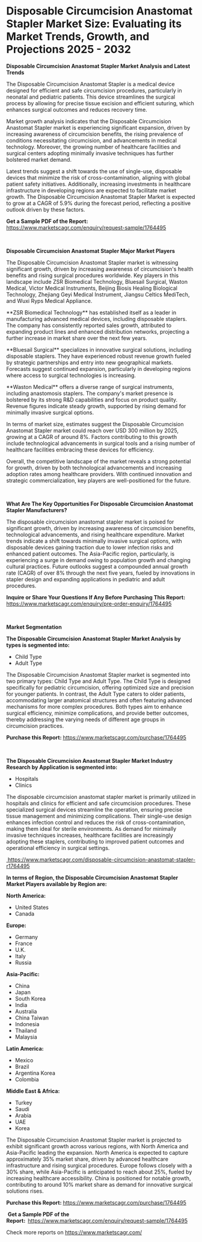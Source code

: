 <p><h1>Disposable Circumcision Anastomat Stapler Market Size: Evaluating its Market Trends, Growth, and Projections 2025 - 2032</h1></p><p><strong>Disposable Circumcision Anastomat Stapler Market Analysis and Latest Trends</strong></p>
<p><p>The Disposable Circumcision Anastomat Stapler is a medical device designed for efficient and safe circumcision procedures, particularly in neonatal and pediatric patients. This device streamlines the surgical process by allowing for precise tissue excision and efficient suturing, which enhances surgical outcomes and reduces recovery time.</p><p>Market growth analysis indicates that the Disposable Circumcision Anastomat Stapler market is experiencing significant expansion, driven by increasing awareness of circumcision benefits, the rising prevalence of conditions necessitating circumcision, and advancements in medical technology. Moreover, the growing number of healthcare facilities and surgical centers adopting minimally invasive techniques has further bolstered market demand. </p><p>Latest trends suggest a shift towards the use of single-use, disposable devices that minimize the risk of cross-contamination, aligning with global patient safety initiatives. Additionally, increasing investments in healthcare infrastructure in developing regions are expected to facilitate market growth. The Disposable Circumcision Anastomat Stapler Market is expected to grow at a CAGR of 5.9% during the forecast period, reflecting a positive outlook driven by these factors.</p></p>
<p><strong>Get a Sample PDF of the Report:&nbsp;</strong> <a href="https://www.marketscagr.com/enquiry/request-sample/1764495?utm_campaign=3128&utm_medium=2&utm_source=Github&utm_content=ia&utm_term=04032025&utm_id=disposable-circumcision-anastomat-stapler">https://www.marketscagr.com/enquiry/request-sample/1764495</a></p>
<p>&nbsp;</p>
<p><strong>Disposable Circumcision Anastomat Stapler Major Market Players</strong></p>
<p><p>The Disposable Circumcision Anastomat Stapler market is witnessing significant growth, driven by increasing awareness of circumcision's health benefits and rising surgical procedures worldwide. Key players in this landscape include ZSR Biomedical Technology, Bluesail Surgical, Waston Medical, Victor Medical Instruments, Beijing Biosis Healing Biological Technology, Zhejiang Geyi Medical Instrument, Jiangsu Celtics MediTech, and Wuxi Ryps Medical Appliance.</p><p>**ZSR Biomedical Technology** has established itself as a leader in manufacturing advanced medical devices, including disposable staplers. The company has consistently reported sales growth, attributed to expanding product lines and enhanced distribution networks, projecting a further increase in market share over the next few years.</p><p>**Bluesail Surgical** specializes in innovative surgical solutions, including disposable staplers. They have experienced robust revenue growth fueled by strategic partnerships and entry into new geographical markets. Forecasts suggest continued expansion, particularly in developing regions where access to surgical technologies is increasing.</p><p>**Waston Medical** offers a diverse range of surgical instruments, including anastomosis staplers. The company's market presence is bolstered by its strong R&D capabilities and focus on product quality. Revenue figures indicate steady growth, supported by rising demand for minimally invasive surgical options.</p><p>In terms of market size, estimates suggest the Disposable Circumcision Anastomat Stapler market could reach over USD 300 million by 2025, growing at a CAGR of around 8%. Factors contributing to this growth include technological advancements in surgical tools and a rising number of healthcare facilities embracing these devices for efficiency.</p><p>Overall, the competitive landscape of the market reveals a strong potential for growth, driven by both technological advancements and increasing adoption rates among healthcare providers. With continued innovation and strategic commercialization, key players are well-positioned for the future.</p></p>
<p>&nbsp;</p>
<p><strong>What Are The Key Opportunities For Disposable Circumcision Anastomat Stapler Manufacturers?</strong></p>
<p><p>The disposable circumcision anastomat stapler market is poised for significant growth, driven by increasing awareness of circumcision benefits, technological advancements, and rising healthcare expenditure. Market trends indicate a shift towards minimally invasive surgical options, with disposable devices gaining traction due to lower infection risks and enhanced patient outcomes. The Asia-Pacific region, particularly, is experiencing a surge in demand owing to population growth and changing cultural practices. Future outlooks suggest a compounded annual growth rate (CAGR) of over 8% through the next five years, fueled by innovations in stapler design and expanding applications in pediatric and adult procedures.</p></p>
<p><strong>Inquire or Share Your Questions If Any Before Purchasing This Report:</strong> <a href="https://www.marketscagr.com/enquiry/pre-order-enquiry/1764495?utm_campaign=3128&utm_medium=2&utm_source=Github&utm_content=ia&utm_term=04032025&utm_id=disposable-circumcision-anastomat-stapler">https://www.marketscagr.com/enquiry/pre-order-enquiry/1764495</a></p>
<p>&nbsp;</p>
<p><strong>Market Segmentation</strong></p>
<p><strong>The Disposable Circumcision Anastomat Stapler Market Analysis by types is segmented into:</strong></p>
<p><ul><li>Child Type</li><li>Adult Type</li></ul></p>
<p><p>The Disposable Circumcision Anastomat Stapler market is segmented into two primary types: Child Type and Adult Type. The Child Type is designed specifically for pediatric circumcision, offering optimized size and precision for younger patients. In contrast, the Adult Type caters to older patients, accommodating larger anatomical structures and often featuring advanced mechanisms for more complex procedures. Both types aim to enhance surgical efficiency, minimize complications, and provide better outcomes, thereby addressing the varying needs of different age groups in circumcision practices.</p></p>
<p><strong>Purchase this Report:&nbsp;</strong><a href="https://www.marketscagr.com/purchase/1764495?utm_campaign=3128&utm_medium=2&utm_source=Github&utm_content=ia&utm_term=04032025&utm_id=disposable-circumcision-anastomat-stapler">https://www.marketscagr.com/purchase/1764495</a></p>
<p>&nbsp;</p>
<p><strong>The Disposable Circumcision Anastomat Stapler Market Industry Research by Application is segmented into:</strong></p>
<p><ul><li>Hospitals</li><li>Clinics</li></ul></p>
<p><p>The disposable circumcision anastomat stapler market is primarily utilized in hospitals and clinics for efficient and safe circumcision procedures. These specialized surgical devices streamline the operation, ensuring precise tissue management and minimizing complications. Their single-use design enhances infection control and reduces the risk of cross-contamination, making them ideal for sterile environments. As demand for minimally invasive techniques increases, healthcare facilities are increasingly adopting these staplers, contributing to improved patient outcomes and operational efficiency in surgical settings.</p></p>
<p><a href="https://www.marketscagr.com/disposable-circumcision-anastomat-stapler-r1764495?utm_campaign=3128&utm_medium=2&utm_source=Github&utm_content=ia&utm_term=04032025&utm_id=disposable-circumcision-anastomat-stapler">&nbsp;https://www.marketscagr.com/disposable-circumcision-anastomat-stapler-r1764495</a></p>
<p><strong>In terms of Region, the Disposable Circumcision Anastomat Stapler Market Players available by Region are:</strong></p>
<p>
    <p> <strong> North America: </strong>
        <ul>
            <li>United States</li>
            <li>Canada</li>
        </ul>
        </p> 
    <p> <strong> Europe: </strong>
        <ul>
            <li>Germany</li>
            <li>France</li>
            <li>U.K.</li>
            <li>Italy</li>
            <li>Russia</li>
        </ul>
        </p> 
    <p> <strong> Asia-Pacific: </strong>
        <ul>
            <li>China</li>
            <li>Japan</li>
            <li>South Korea</li>
            <li>India</li>
            <li>Australia</li>
            <li>China Taiwan</li>
            <li>Indonesia</li>
            <li>Thailand</li>
            <li>Malaysia</li>
        </ul>
        </p> 
    <p> <strong> Latin America: </strong>
        <ul>
            <li>Mexico</li>
            <li>Brazil</li>
            <li>Argentina Korea</li>
            <li>Colombia</li>
        </ul>
        </p> 
    <p> <strong> Middle East & Africa: </strong>
        <ul>
            <li>Turkey</li>
            <li>Saudi</li>
            <li>Arabia</li>
            <li>UAE</li>
            <li>Korea</li>
        </ul>
    </p>
    </p>
<p><p>The Disposable Circumcision Anastomat Stapler market is projected to exhibit significant growth across various regions, with North America and Asia-Pacific leading the expansion. North America is expected to capture approximately 35% market share, driven by advanced healthcare infrastructure and rising surgical procedures. Europe follows closely with a 30% share, while Asia-Pacific is anticipated to reach about 25%, fueled by increasing healthcare accessibility. China is positioned for notable growth, contributing to around 10% market share as demand for innovative surgical solutions rises.</p></p>
<p><strong>Purchase this Report: </strong><a href="https://www.marketscagr.com/purchase/1764495?utm_campaign=3128&utm_medium=2&utm_source=Github&utm_content=ia&utm_term=04032025&utm_id=disposable-circumcision-anastomat-stapler">https://www.marketscagr.com/purchase/1764495</a></p>
<p>&nbsp;<strong>Get a Sample PDF of the Report:&nbsp;&nbsp;</strong><a href="https://www.marketscagr.com/enquiry/request-sample/1764495?utm_campaign=3128&utm_medium=2&utm_source=Github&utm_content=ia&utm_term=04032025&utm_id=disposable-circumcision-anastomat-stapler">https://www.marketscagr.com/enquiry/request-sample/1764495</a></p>
<p><strong></strong></p>
<p>Check more reports on <a href="https://www.marketscagr.com/?utm_campaign=3128&utm_medium=2&utm_source=Github&utm_content=ia&utm_term=04032025&utm_id=disposable-circumcision-anastomat-stapler">https://www.marketscagr.com/</a></p>